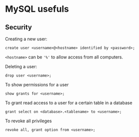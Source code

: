 # MySQL usefuls 

## Security

Creating a new user:
```
create user <username>@<hostname> identified by <password>;
```
`<hostname>` can be `'%'` to allow access from all computers.

Deleting a user:
```
drop user <username>;
```

To show permissions for a user
```
show grants for <username>;
```

To grant read access to a user for a certain table in a database
```
grant select on <database>.<tablename> to <username>;
```

To revoke all privileges
```
revoke all, grant option from <username>;
```

